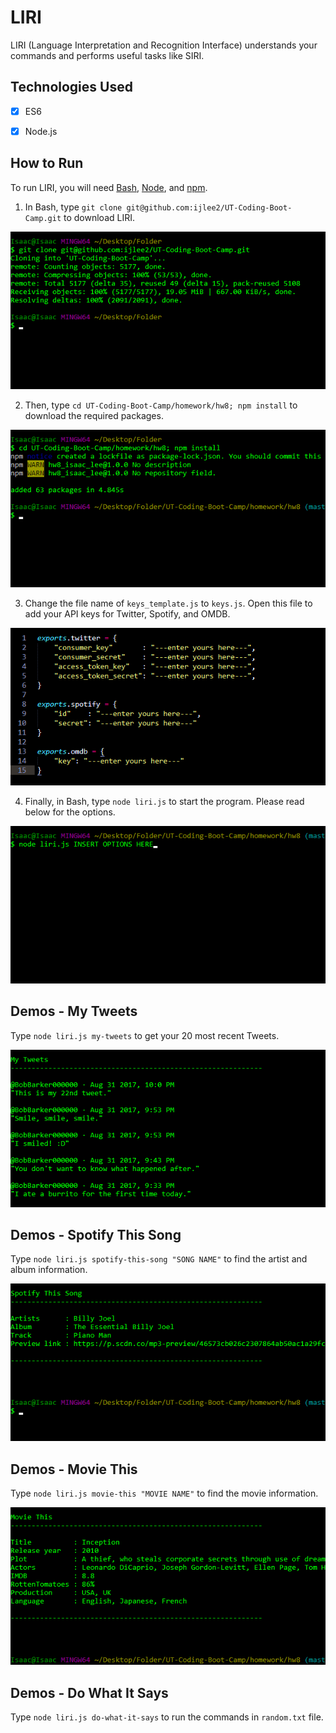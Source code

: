 # LIRI 
LIRI (Language Interpretation and Recognition Interface) understands your commands and performs useful tasks like SIRI.


## Technologies Used
- [x] ES6

- [x] Node.js


## How to Run
To run LIRI, you will need [Bash](https://git-scm.com/downloads/), [Node](https://nodejs.org/en/), and [npm](https://www.npmjs.com/get-npm?utm_source=house&utm_medium=homepage&utm_campaign=free%20orgs&utm_term=Install%20npm).

1. In Bash, type `git clone git@github.com:ijlee2/UT-Coding-Boot-Camp.git` to download LIRI.

![How to Run: Step 1](images/how_to_run_step1.png?raw=true)

2. Then, type `cd UT-Coding-Boot-Camp/homework/hw8; npm install` to download the required packages.

![How to Run: Step 2](images/how_to_run_step2.png?raw=true)

3. Change the file name of `keys_template.js` to `keys.js`. Open this file to add your API keys for Twitter, Spotify, and OMDB.

![How to Run: Step 3](images/how_to_run_step3.png?raw=true)

4. Finally, in Bash, type `node liri.js` to start the program. Please read below for the options.

![How to Run: Step 4](images/how_to_run_step4.png?raw=true)


## Demos - My Tweets

Type `node liri.js my-tweets` to get your 20 most recent Tweets.

![My Tweets](images/my_tweets.png?raw=true)


## Demos - Spotify This Song

Type `node liri.js spotify-this-song "SONG NAME"` to find the artist and album information.

![Spotify This Song](images/spotify_this_song.png?raw=true)


## Demos - Movie This

Type `node liri.js movie-this "MOVIE NAME"` to find the movie information.

![Movie This](images/movie_this.png?raw=true)


## Demos - Do What It Says

Type `node liri.js do-what-it-says` to run the commands in `random.txt` file.
